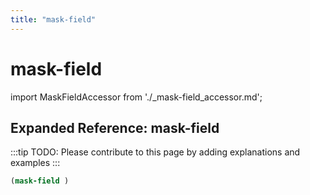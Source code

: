 ```yaml
---
title: "mask-field"
---
```


# mask-field

import MaskFieldAccessor from './_mask-field_accessor.md';

<MaskFieldAccessor />

## Expanded Reference: mask-field

:::tip
TODO: Please contribute to this page by adding explanations and examples
:::

```lisp
(mask-field )
```
